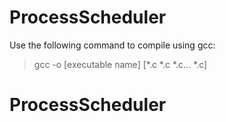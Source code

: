 # ProcessScheduler
Use the following command to compile using gcc:
> gcc -o [executable name] [*.c *.c *.c... *.c]
# ProcessScheduler
